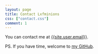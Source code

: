 ```yaml
---
layout: page
title: Contact Lxfminions
css: ["contact.css"]
comment: 1
---
```


You can contact me at [{{site.user.email}}](mailto:{{site.user.email}}).

PS. If you have time, welcome to [my GitHub](https://github.com/lxfminions).

